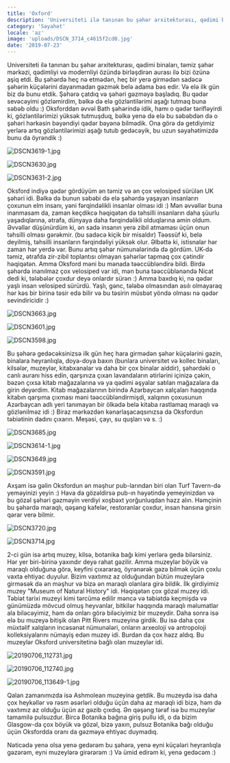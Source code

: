 ```yaml
---
title: 'Oxford'
description: 'Universiteti ilə tanınan bu şəhər arxitekturası, qədimi binaları, təmiz şəhər mərkəzi, qədimliyi və modernliyi özündə birləşdirən aurası ilə bizi özünə aşiq etdi.'
category: 'Səyahət'
locale: 'az'
image: 'uploads/DSCN_3714_c4615f2cd0.jpg'
date: '2019-07-23'
---
```


Universiteti ilə tanınan bu şəhər arxitekturası, qədimi binaları, təmiz şəhər mərkəzi, qədimliyi və modernliyi özündə birləşdirən aurası ilə bizi özünə aşiq etdi. Bu şəhərdə heç nə etmədən, heç bir yerə girmədən sadəcə şəhərin küçələrini dayanmadan gəzmək belə adama bəs edir. Və elə ilk gün biz də bunu etdik. Şəhərə çatdıq və şəhəri gəzməyə başladıq. Bu qədər sevəcəyimi gözləmirdim, bəlkə də elə gözləntilərimi aşağı tutmaq buna səbəb oldu :) Oksforddan əvvəl Bath şəhərində idik, hamı o qədər tərifləyirdi ki, gözləntilərimizi yüksək tutmuşduq, bəlkə yenə də elə bu səbəbdən də o şəhəri hərkəsin bəyəndiyi qədər bəyənə bilmədik. Ona görə də getdiyimiz yerlərə artıq gözləntilərimizi aşağı tutub gedəcəyik, bu uzun səyahətimizdə bunu da öyrəndik :)

![DSCN3619-1.jpg](uploads/DSCN_3619_1_571b44e87b.jpg)

![DSCN3630.jpg](uploads/DSCN_3630_20436c2c5b.jpg)

![DSCN3631-2.jpg](uploads/DSCN_3631_2_d7f9ae70ab.jpg)

Oksford indiyə qədər gördüyüm ən təmiz və ən çox velosiped sürülən UK şəhəri idi. Bəlkə də bunun səbəbi də elə şəhərdə yaşayan insanların çoxunun elm insanı, yəni fərqindəlikli insanlar olması idi :) Mən əvvəllər buna inanmasam da, zaman keçdikcə həqiqətən də təhsilli insanların daha şüurlu yaşadıqlarına, ətrafa, dünyaya daha fərqindəlikli olduqlarına əmin oldum. Əvvəllər düşünürdüm ki, ən sadə insanın yerə zibil atmaması üçün onun təhsilli olması gərəkmir. (bu sadəcə kiçik bir misaldır) Təəssüf ki, belə deyilmiş, təhsilli insanların fərqindəliyi yüksək olur. Əlbəttə ki, istisnalar hər zaman hər yerdə var. Bunu artıq şəhər nümunələrində də gördüm. UK-də təmiz, ətrafda zir-zibil toplantısı olmayan şəhərlər tapmaq çox çətindir həqiqətən. Amma Oksford məni bu mənada təəccübləndirə bildi. Birdə şəhərdə inanılmaz çox velosiped var idi, mən buna təəccüblənəndə Nicat dedi ki, tələbələr çoxdur deyə onlardır sürən :) Amma baxdıq ki, nə qədər yaşlı insan velosiped sürürdü.  Yaşlı, gənc, tələbə olmasından asılı olmayaraq hər kəs bir birinə təsir edə bilir və bu təsirin müsbət yöndə olması nə qədər sevindiricidir :)

![DSCN3663.jpg](uploads/DSCN_3663_ff02931f8d.jpg)

![DSCN3601.jpg](uploads/DSCN_3601_dcada556c3.jpg)

![DSCN3598.jpg](uploads/DSCN_3598_51e8728be2.jpg)

Bu şəhərə gedəcəksinizsə ilk gün heç hara girmədən şəhər küçələrini gəzin, binalara heyranlıqla, doya-doya baxın (bunlara universitet və kollec binaları, kilsələr, muzeylər, kitabxanalar və daha bir çox binalar aiddir), şəhərdəki o canlı auranı hiss edin, qarşınıza çıxan lavandaların ətirlərini içinizə çəkin, bəzən çıxsa kitab mağazalarına və ya qədimi əşyalar satılan mağazalara da girin deyərdim. Kitab mağazalarının birində Azərbaycan xalçaları haqqında kitabın qarşıma çıxması məni təəccübləndirmişdi, xalqının çoxusunun Azərbaycan adlı yeri tanımayan bir ölkədə belə kitaba rastlamaq maraqlı və gözlənilməz idi :) Biraz mərkəzdən kənarlaşacaqsınızsa da Oksfordun təbiətinin dadını çıxarın. Meşəsi, çayı, su quşları və s. :)

![DSCN3685.jpg](uploads/DSCN_3685_efa4f46e1b.jpg)

![DSCN3614-1.jpg](uploads/DSCN_3614_1_e252243915.jpg)

![DSCN3649.jpg](uploads/DSCN_3649_990d49bb27.jpg)

![DSCN3591.jpg](uploads/DSCN_3591_fd6da048fc.jpg)

Axşam isə gəlin Oksfordun ən məşhur pub-larından biri olan Turf Tavern-də yeməyinizi yeyin :) Hava da gözəldirsə pub-ın həyətində yemeyinizdən və bu gözəl şəhəri gəzməyin verdiyi xoşbəxt yorğunluqdan həzz alın. Həmçinin bu şəhərdə maraqlı, qəşəng kafelər, restoranlar çoxdur, insan hansına girsin qərar verə bilmir.

![DSCN3720.jpg](uploads/DSCN_3720_912966d5ae.jpg)

![DSCN3714.jpg](uploads/DSCN_3714_c4615f2cd0.jpg)

2-ci gün isə artıq muzey, kilsə, botanika bağı kimi yerlərə gedə bilərsiniz. Hər yer biri-birinə yaxındır deyə rahat gəzilir. Amma muzeylər böyük və maraqlı olduğuna görə, keyfini çıxararaq, öyrənərək gəzə bilmək üçün çoxlu vaxta ehtiyac duyulur. Bizim vaxtımız az olduğundan bütün muzeylərə girməsək də ən məşhur və bizə ən maraqlı olanlara girə bildik. İlk girdiyimiz muzey "Museum of Natural History" idi. Həqiqətən çox gözəl muzey idi. Təbiət tarixi muzeyi kimi tərcümə edilir məncə və təbiətdə keçmişdə və günümüzdə mövcud olmuş heyvanlar, bitkilər haqqında maraqlı məlumatlar ala biləcəyimiz, həm də onları görə biləciyimiz bir muzeydir. Daha sonra isə elə bu muzeyə bitişik olan Pitt Rivers muzeyinə girdik. Bu isə daha çox müxtəlif xalqların incəsənət nümunələri, onların arxeoloji və antropoloji kolleksiyalarını nümayiş edən muzey idi. Burdan da çox həzz aldıq. Bu muzeylər Oksford universitetinə bağlı olan muzeylər idi.

![20190706_112731.jpg](uploads/20190706_112731_617b73f730.jpg)

![20190706_112740.jpg](uploads/20190706_112740_b437b3f640.jpg)

![20190706_113649-1.jpg](uploads/20190706_113649_1_cae27e945b.jpg)

Qalan zamanımızda isə Ashmolean muzeyinə getdik. Bu muzeydə isə daha çox heykəllər və rəsm əsərləri olduğu üçün daha az maraqlı idi bizə, həm də vaxtımız az olduğu üçün az gəzib çıxdıq. Ən qəşəng tərəf isə bu muzeylər tamamilə pulsuzdur. Bircə Botanika bağına giriş pullu idi, o da bizim Glasgow-da çox böyük və gözəl, bizə yaxın, pulsuz Botanika bağı olduğu üçün Oksfordda oranı da gəzməyə ehtiyac duymadıq.

Nəticədə yenə olsa yenə gedərəm bu şəhərə, yenə eyni küçələri heyranlıqla gəzərəm, eyni muzeylərə girərərəm :) Və ümid edirəm ki, yenə gedəcəm :)
